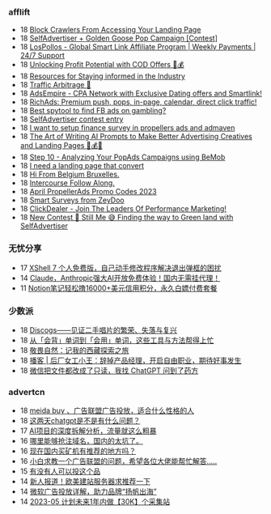 <!-- BLOG-POST-LIST:START -->
<!-- BLOG-POST-LIST:END -->

### afflift
<!-- afflift:START -->
-  18 [Block Crawlers From Accessing Your Landing Page](https://afflift.com/f/threads/block-crawlers-from-accessing-your-landing-page.10761/)
-  18 [SelfAdvertiser + Golden Goose Pop Campaign [Contest]](https://afflift.com/f/threads/selfadvertiser-golden-goose-pop-campaign-contest.10767/)
-  18 [LosPollos - Global Smart Link Affiliate Program | Weekly Payments | 24/7 Support](https://afflift.com/f/threads/lospollos-global-smart-link-affiliate-program-weekly-payments-24-7-support.1702/)
-  18 [Unlocking Profit Potential with COD Offers 🚀💰](https://afflift.com/f/threads/unlocking-profit-potential-with-cod-offers-%F0%9F%9A%80%F0%9F%92%B0.10673/)
-  18 [Resources for Staying informed in the Industry](https://afflift.com/f/threads/resources-for-staying-informed-in-the-industry.10768/)
-  18 [Traffic Arbitrage 🚀](https://afflift.com/f/threads/traffic-arbitrage-%F0%9F%9A%80.10641/)
-  18 [AdsEmpire - CPA Network with Exclusive Dating offers and Smartlink!](https://afflift.com/f/threads/adsempire-cpa-network-with-exclusive-dating-offers-and-smartlink.6820/)
-  18 [RichAds: Premium push, pops, in-page, calendar, direct click traffic!](https://afflift.com/f/threads/richads-premium-push-pops-in-page-calendar-direct-click-traffic.991/)
-  18 [Best spytool to find FB ads on gambling?](https://afflift.com/f/threads/best-spytool-to-find-fb-ads-on-gambling.10762/)
-  18 [SelfAdvertiser contest entry](https://afflift.com/f/threads/selfadvertiser-contest-entry.10687/)
-  18 [I want to setup finance survey in propellers ads and admaven](https://afflift.com/f/threads/i-want-to-setup-finance-survey-in-propellers-ads-and-admaven.10766/)
-  18 [The Art of Writing AI Prompts to Make Better Advertising Creatives and Landing Pages 🚀💰🤖](https://afflift.com/f/threads/the-art-of-writing-ai-prompts-to-make-better-advertising-creatives-and-landing-pages-%F0%9F%9A%80%F0%9F%92%B0%F0%9F%A4%96.10728/)
-  18 [Step 10 - Analyzing Your PopAds Campaigns using BeMob](https://afflift.com/f/threads/step-10-analyzing-your-popads-campaigns-using-bemob.2947/)
-  18 [I need a landing page that convert](https://afflift.com/f/threads/i-need-a-landing-page-that-convert.10754/)
-  18 [Hi From Belgium Bruxelles.](https://afflift.com/f/threads/hi-from-belgium-bruxelles.10765/)
-  18 [Intercourse Follow Along.](https://afflift.com/f/threads/intercourse-follow-along.10764/)
-  18 [April PropellerAds Promo Codes 2023](https://afflift.com/f/threads/april-propellerads-promo-codes-2023.10657/)
-  18 [Smart Surveys from ZeyDoo](https://afflift.com/f/threads/smart-surveys-from-zeydoo.10505/)
-  18 [ClickDealer - Join The Leaders Of Performance Marketing!](https://afflift.com/f/threads/clickdealer-join-the-leaders-of-performance-marketing.2440/)
-  18 [New Contest 🚀 Still Me 😅 Finding the way to Green land with SelfAdvertiser](https://afflift.com/f/threads/new-contest-%F0%9F%9A%80-still-me-%F0%9F%98%85-finding-the-way-to-green-land-with-selfadvertiser.10663/)<!-- afflift:END -->

### 无忧分享
<!-- ruyo:START -->
-  17 [XShell 7 个人免费版，自己动手修改程序解决退出弹框的困扰](https://51.ruyo.net/18340.html)
-  14 [Claude，Anthropic强大AI开放免费体验！国内无需挂代理！](https://51.ruyo.net/18341.html)
-  11 [Notion笔记轻松撸16000+美元信用积分，永久白嫖付费套餐](https://51.ruyo.net/18330.html)<!-- ruyo:END -->

### 少数派
<!-- sspai:START -->
-  18 [Discogs——见证二手唱片的繁荣、失落与复兴](https://sspai.com/prime/story/music-database-discogs)
-  18 [从「会背」单词到「会用」单词，这些工具与方法帮得上忙](https://sspai.com/post/79241)
-  18 [敬畏自然：记我的西藏探索之旅](https://sspai.com/post/79325)
-  18 [播客 | 后厂女工小王：辞掉产品经理，开启自由职业，期待好事发生](https://sspai.com/post/79345)
-  18 [微信把文件都改成了只读，我找 ChatGPT 问到了药方](https://sspai.com/post/79351)<!-- sspai:END -->

### advertcn
<!-- advertcn:START -->
-  18 [meida buy 、广告联盟广告投放，适合什么性格的人](https://www.advertcn.com/forum.php?mod=viewthread&tid=109980)
-  18 [这两天chatgpt是不是有什么问题？](https://www.advertcn.com/forum.php?mod=viewthread&tid=109971)
-  17 [AI项目的深度拆解分析，流量就这么粗暴](https://www.advertcn.com/forum.php?mod=viewthread&tid=109969)
-  16 [哪里能够抢注域名，国内的太坑了。](https://www.advertcn.com/forum.php?mod=viewthread&tid=109956)
-  16 [现在国内买矿机有推荐的地方吗？](https://www.advertcn.com/forum.php?mod=viewthread&tid=109950)
-  16 [小白求教一个广告联盟的问题，希望各位大佬能帮忙解答.....](https://www.advertcn.com/forum.php?mod=viewthread&tid=109949)
-  15 [有没有人可以投这个品](https://www.advertcn.com/forum.php?mod=viewthread&tid=109942)
-  14 [新人报道！欧美建站服务器求推荐一下](https://www.advertcn.com/forum.php?mod=viewthread&tid=109933)
-  14 [微软广告投放详解，助力品牌“扬帆出海”](https://www.advertcn.com/forum.php?mod=viewthread&tid=109931)
-  14 [2023-05 计划未来1年内做【30K】个采集站](https://www.advertcn.com/forum.php?mod=viewthread&tid=109929)<!-- advertcn:END -->